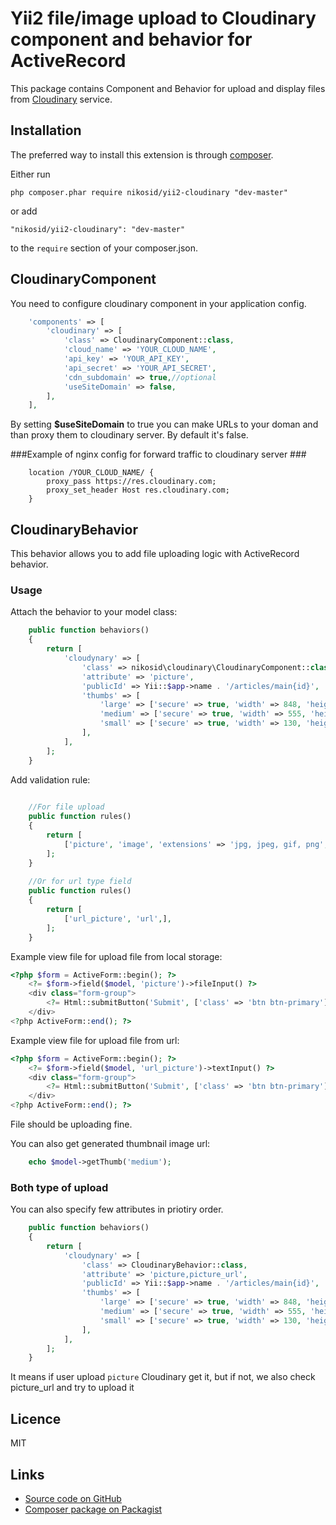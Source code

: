 # Yii2 file/image upload to Cloudinary component and behavior for ActiveRecord #
 
This package contains Component and Behavior for upload and 
display files from [Cloudinary](https://cloudinary.com/) service.
 
## Installation ##

The preferred way to install this extension is through [composer](http://getcomposer.org/download/).

Either run

    php composer.phar require nikosid/yii2-cloudinary "dev-master"

or add

    "nikosid/yii2-cloudinary": "dev-master"

to the `require` section of your composer.json.

## CloudinaryComponent ##

You need to configure cloudinary component in your application config.

```php
    'components' => [
        'cloudinary' => [
            'class' => CloudinaryComponent::class,
            'cloud_name' => 'YOUR_CLOUD_NAME',
            'api_key' => 'YOUR_API_KEY',
            'api_secret' => 'YOUR_API_SECRET',
            'cdn_subdomain' => true,//optional
            'useSiteDomain' => false,
        ],
    ],
```

By setting **$useSiteDomain** to true you can make URLs to your doman
and than proxy them to cloudinary server. By default it's false.

###Example of nginx config for forward traffic to cloudinary server ###

```
    location /YOUR_CLOUD_NAME/ {
        proxy_pass https://res.cloudinary.com;
        proxy_set_header Host res.cloudinary.com;
    }
```
 
## CloudinaryBehavior ##

This behavior allows you to add file uploading logic with ActiveRecord behavior.

### Usage ###
Attach the behavior to your model class:
```php
    public function behaviors()
    {
        return [
            'cloudynary' => [
                'class' => nikosid\cloudinary\CloudinaryComponent::class,
                'attribute' => 'picture',
                'publicId' => Yii::$app->name . '/articles/main{id}',
                'thumbs' => [
                    'large' => ['secure' => true, 'width' => 848, 'height' => 536, 'crop' => 'fill'],
                    'medium' => ['secure' => true, 'width' => 555, 'height' => 536, 'crop' => 'fill'],
                    'small' => ['secure' => true, 'width' => 130, 'height' => 125, 'crop' => 'fill'],
                ],
            ],
        ];
    }
```

Add validation rule:
```php
    
    //For file upload    
    public function rules()
    {
        return [
            ['picture', 'image', 'extensions' => 'jpg, jpeg, gif, png', 'on' => ['insert', 'update']],   
        ];
    }
    
    //Or for url type field    
    public function rules()
    {
        return [
            ['url_picture', 'url',],   
        ];
    }
```

Example view file for upload file from local storage:
```php
<?php $form = ActiveForm::begin(); ?>
    <?= $form->field($model, 'picture')->fileInput() ?>
    <div class="form-group">
        <?= Html::submitButton('Submit', ['class' => 'btn btn-primary']) ?>
    </div>
<?php ActiveForm::end(); ?>
```

Example view file for upload file from url:
```php
<?php $form = ActiveForm::begin(); ?>
    <?= $form->field($model, 'url_picture')->textInput() ?>
    <div class="form-group">
        <?= Html::submitButton('Submit', ['class' => 'btn btn-primary']) ?>
    </div>
<?php ActiveForm::end(); ?>
```

File should be uploading fine.


You can also get generated thumbnail image url:
```php
    echo $model->getThumb('medium');
```

### Both type of upload
You can also specify few attributes in priotiry order.

```php
    public function behaviors()
    {
        return [
            'cloudynary' => [
                'class' => CloudinaryBehavior::class,
                'attribute' => 'picture,picture_url',
                'publicId' => Yii::$app->name . '/articles/main{id}',
                'thumbs' => [
                    'large' => ['secure' => true, 'width' => 848, 'height' => 536, 'crop' => 'fill'],
                    'medium' => ['secure' => true, 'width' => 555, 'height' => 536, 'crop' => 'fill'],
                    'small' => ['secure' => true, 'width' => 130, 'height' => 125, 'crop' => 'fill'],
                ],
            ],
        ];
    }
```
It means if user upload `picture` Cloudinary get it, but if not, we also check picture_url and try to upload it 

## Licence ##

MIT
    
## Links ##

* [Source code on GitHub](https://github.com/nikosid/yii2-cloudinary)
* [Composer package on Packagist](https://packagist.org/packages/nikosid/yii2-cloudinary)
